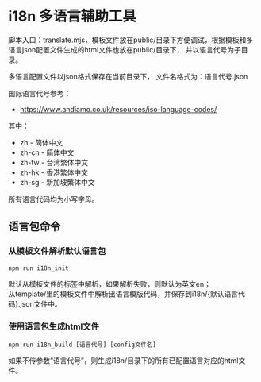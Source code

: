 
# i18n 多语言辅助工具

脚本入口：translate.mjs，模板文件放在public/目录下方便调试，根据模板和多语言json配置文件生成的html文件也放在public/目录下，
并以语言代号为子目录。

多语言配置文件以json格式保存在当前目录下，
文件名格式为：语言代号.json


国际语言代号参考：

* https://www.andiamo.co.uk/resources/iso-language-codes/


其中：

* zh - 简体中文
* zh-cn - 简体中文
* zh-tw - 台湾繁体中文
* zh-hk - 香港繁体中文
* zh-sg - 新加坡繁体中文


所有语言代码均为小写字母。



## 语言包命令


### 从模板文件解析默认语言包


```
npm run i18n_init
```

默认从模板文件的<html lang="{语言代码}">标签中解析，如果解析失败，则默认为英文en；  
从template/里的模板文件中解析出语言模版代码，并保存到i18n/{默认语言代码}.json文件中。



### 使用语言包生成html文件

```
npm run i18n_build [语言代号] [config文件名]
```

如果不传参数“语言代号”，则生成i18n/目录下的所有已配置语言对应的html文件。


